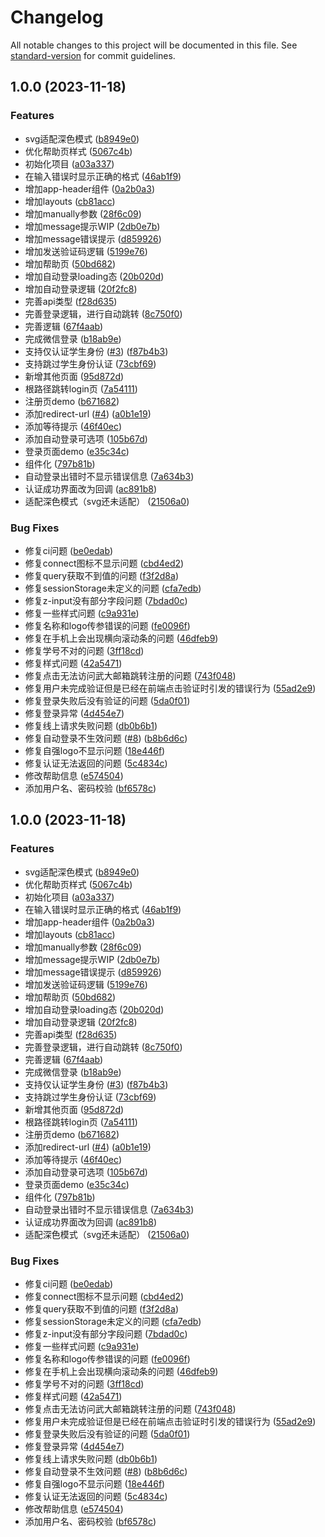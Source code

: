 # Changelog

All notable changes to this project will be documented in this file. See [standard-version](https://github.com/conventional-changelog/standard-version) for commit guidelines.

## 1.0.0 (2023-11-18)


### Features

* svg适配深色模式 ([b8949e0](https://github.com/ZiqiangStudio/zq_auth_frontend/commit/b8949e069906243831504d68cb7398fd3bc86c74))
* 优化帮助页样式 ([5067c4b](https://github.com/ZiqiangStudio/zq_auth_frontend/commit/5067c4b7eb1d9aaa5e99b35e127000500fffb2c8))
* 初始化项目 ([a03a337](https://github.com/ZiqiangStudio/zq_auth_frontend/commit/a03a337c544154ccc7b180d63bc944a21981a6f6))
* 在输入错误时显示正确的格式 ([46ab1f9](https://github.com/ZiqiangStudio/zq_auth_frontend/commit/46ab1f9cc8c72a67c3a9c7b3c3f13e0bca658aed))
* 增加app-header组件 ([0a2b0a3](https://github.com/ZiqiangStudio/zq_auth_frontend/commit/0a2b0a380479791b663d5092cb6686b8ddc943c7))
* 增加layouts ([cb81acc](https://github.com/ZiqiangStudio/zq_auth_frontend/commit/cb81acc665fcb3fb4ed8e0386f8b9587e3dfcb12))
* 增加manually参数 ([28f6c09](https://github.com/ZiqiangStudio/zq_auth_frontend/commit/28f6c09123c1a8419755c00c9f10b2ae92680593))
* 增加message提示WIP ([2db0e7b](https://github.com/ZiqiangStudio/zq_auth_frontend/commit/2db0e7bb18d282298d397ed7bca2c88ad82289b4))
* 增加message错误提示 ([d859926](https://github.com/ZiqiangStudio/zq_auth_frontend/commit/d859926e44f1809b23c3ec027867b07775dff8c9))
* 增加发送验证码逻辑 ([5199e76](https://github.com/ZiqiangStudio/zq_auth_frontend/commit/5199e76bdb7cf23b16097ca2df4a9e5ce48acb17))
* 增加帮助页 ([50bd682](https://github.com/ZiqiangStudio/zq_auth_frontend/commit/50bd682ec4aec1f66dabcdfe7ba56a8850de7f45))
* 增加自动登录loading态 ([20b020d](https://github.com/ZiqiangStudio/zq_auth_frontend/commit/20b020d3f3ea2b66352e7aca9387867c3c804c61))
* 增加自动登录逻辑 ([20f2fc8](https://github.com/ZiqiangStudio/zq_auth_frontend/commit/20f2fc88602a670798ec19209610c947522a8af8))
* 完善api类型 ([f28d635](https://github.com/ZiqiangStudio/zq_auth_frontend/commit/f28d635853e60e825cb2db97eca119d4c9aab23c))
* 完善登录逻辑，进行自动跳转 ([8c750f0](https://github.com/ZiqiangStudio/zq_auth_frontend/commit/8c750f082075c54670f285c7aa5a23a6a5a6d473))
* 完善逻辑 ([67f4aab](https://github.com/ZiqiangStudio/zq_auth_frontend/commit/67f4aab281cbdba11f507881268514940ba38290))
* 完成微信登录 ([b18ab9e](https://github.com/ZiqiangStudio/zq_auth_frontend/commit/b18ab9ed2e9adba9e9bb42cbf2802cf239603c71))
* 支持仅认证学生身份 ([#3](https://github.com/ZiqiangStudio/zq_auth_frontend/issues/3)) ([f87b4b3](https://github.com/ZiqiangStudio/zq_auth_frontend/commit/f87b4b35844085baf0b6abdc1511e242c95047cc))
* 支持跳过学生身份认证 ([73cbf69](https://github.com/ZiqiangStudio/zq_auth_frontend/commit/73cbf6907a94445151cba66667d4ad53e1779255))
* 新增其他页面 ([95d872d](https://github.com/ZiqiangStudio/zq_auth_frontend/commit/95d872df4cbdd148806f54d1f7bb460cd21dcec1))
* 根路径跳转login页 ([7a54111](https://github.com/ZiqiangStudio/zq_auth_frontend/commit/7a54111e6c787a05d242bc5a8d550a8f463f200d))
* 注册页demo ([b671682](https://github.com/ZiqiangStudio/zq_auth_frontend/commit/b671682d6ebc01e4af1a88bd3568bcf7ca64e757))
* 添加redirect-url ([#4](https://github.com/ZiqiangStudio/zq_auth_frontend/issues/4)) ([a0b1e19](https://github.com/ZiqiangStudio/zq_auth_frontend/commit/a0b1e1955e15b5a2291f957ac38630b48ed917f3))
* 添加等待提示 ([46f40ec](https://github.com/ZiqiangStudio/zq_auth_frontend/commit/46f40ec55e30354bdb095b0bf76e13f7aa06d8d8))
* 添加自动登录可选项 ([105b67d](https://github.com/ZiqiangStudio/zq_auth_frontend/commit/105b67d3eecb57ffec7e820a1948b75ef20c67ef))
* 登录页面demo ([e35c34c](https://github.com/ZiqiangStudio/zq_auth_frontend/commit/e35c34c722852cfc6cf97308c0af51f48ac4e504))
* 组件化 ([797b81b](https://github.com/ZiqiangStudio/zq_auth_frontend/commit/797b81b8f257bd4feb9415ac3e44d7576516bc94))
* 自动登录出错时不显示错误信息 ([7a634b3](https://github.com/ZiqiangStudio/zq_auth_frontend/commit/7a634b352d0821ed67d445fb4ac26350f68d32f3))
* 认证成功界面改为回调 ([ac891b8](https://github.com/ZiqiangStudio/zq_auth_frontend/commit/ac891b838ffedf4e9b7c7a17acdd1adbaaeb5694))
* 适配深色模式（svg还未适配） ([21506a0](https://github.com/ZiqiangStudio/zq_auth_frontend/commit/21506a0d9eb6f3fdaf5938581d4bfd773d195ad1))


### Bug Fixes

* 修复ci问题 ([be0edab](https://github.com/ZiqiangStudio/zq_auth_frontend/commit/be0edab64058a455fad2f1a602d0bf61200e445f))
* 修复connect图标不显示问题 ([cbd4ed2](https://github.com/ZiqiangStudio/zq_auth_frontend/commit/cbd4ed257f68d59286962f26e9f099f32656a7d6))
* 修复query获取不到值的问题 ([f3f2d8a](https://github.com/ZiqiangStudio/zq_auth_frontend/commit/f3f2d8a4557fd8722f47f4532cbd1f4c265f2a95))
* 修复sessionStorage未定义的问题 ([cfa7edb](https://github.com/ZiqiangStudio/zq_auth_frontend/commit/cfa7edb0bfefee4ab64e5aca64ee570a380dfc59))
* 修复z-input没有部分字段问题 ([7bdad0c](https://github.com/ZiqiangStudio/zq_auth_frontend/commit/7bdad0c0797cf8e645319a98293e1ee30a98adee))
* 修复一些样式问题 ([c9a931e](https://github.com/ZiqiangStudio/zq_auth_frontend/commit/c9a931e86b1ec660e5627cede4cf2f3174581477))
* 修复名称和logo传参错误的问题 ([fe0096f](https://github.com/ZiqiangStudio/zq_auth_frontend/commit/fe0096ff5e31cc4660fd7c4e692a93a759a780ca))
* 修复在手机上会出现横向滚动条的问题 ([46dfeb9](https://github.com/ZiqiangStudio/zq_auth_frontend/commit/46dfeb9c23ee0526fd534b062c801ef206755bd0))
* 修复学号不对的问题 ([3ff18cd](https://github.com/ZiqiangStudio/zq_auth_frontend/commit/3ff18cddbd3ea6903ffa54d20c2daf47e83d0357))
* 修复样式问题 ([42a5471](https://github.com/ZiqiangStudio/zq_auth_frontend/commit/42a5471f3ec72f46526f5fd35469be9fa8003570))
* 修复点击无法访问武大邮箱跳转注册的问题 ([743f048](https://github.com/ZiqiangStudio/zq_auth_frontend/commit/743f048a4bd0b2ee046f66d0faabf9f2c51c4ce2))
* 修复用户未完成验证但是已经在前端点击验证时引发的错误行为 ([55ad2e9](https://github.com/ZiqiangStudio/zq_auth_frontend/commit/55ad2e9490f7c55da4050499653dde052d6f1d9e))
* 修复登录失败后没有验证的问题 ([5da0f01](https://github.com/ZiqiangStudio/zq_auth_frontend/commit/5da0f01fef8f6cb29634a892684200f27196454c))
* 修复登录异常 ([4d454e7](https://github.com/ZiqiangStudio/zq_auth_frontend/commit/4d454e7e9eff75c382f1d09697dd6a7027a8890f))
* 修复线上请求失败问题 ([db0b6b1](https://github.com/ZiqiangStudio/zq_auth_frontend/commit/db0b6b1695ff822e0399c32fd758ea0330354fb5))
* 修复自动登录不生效问题 ([#8](https://github.com/ZiqiangStudio/zq_auth_frontend/issues/8)) ([b8b6d6c](https://github.com/ZiqiangStudio/zq_auth_frontend/commit/b8b6d6c9d4674ea7e285a82bb030a5ec885f55d0))
* 修复自强logo不显示问题 ([18e446f](https://github.com/ZiqiangStudio/zq_auth_frontend/commit/18e446fd3d948358a4928a0db85809595b9b0cb9))
* 修复认证无法返回的问题 ([5c4834c](https://github.com/ZiqiangStudio/zq_auth_frontend/commit/5c4834cce657f8212bf33abdcebf8beaf1992d8d))
* 修改帮助信息 ([e574504](https://github.com/ZiqiangStudio/zq_auth_frontend/commit/e57450484fe8d5fdd192e0f93c22696ba14088e4))
* 添加用户名、密码校验 ([bf6578c](https://github.com/ZiqiangStudio/zq_auth_frontend/commit/bf6578c336018fecdbd961b4bb7f3aac62c3da3a))

## 1.0.0 (2023-11-18)


### Features

* svg适配深色模式 ([b8949e0](https://github.com/ZiqiangStudio/zq_auth_frontend/commit/b8949e069906243831504d68cb7398fd3bc86c74))
* 优化帮助页样式 ([5067c4b](https://github.com/ZiqiangStudio/zq_auth_frontend/commit/5067c4b7eb1d9aaa5e99b35e127000500fffb2c8))
* 初始化项目 ([a03a337](https://github.com/ZiqiangStudio/zq_auth_frontend/commit/a03a337c544154ccc7b180d63bc944a21981a6f6))
* 在输入错误时显示正确的格式 ([46ab1f9](https://github.com/ZiqiangStudio/zq_auth_frontend/commit/46ab1f9cc8c72a67c3a9c7b3c3f13e0bca658aed))
* 增加app-header组件 ([0a2b0a3](https://github.com/ZiqiangStudio/zq_auth_frontend/commit/0a2b0a380479791b663d5092cb6686b8ddc943c7))
* 增加layouts ([cb81acc](https://github.com/ZiqiangStudio/zq_auth_frontend/commit/cb81acc665fcb3fb4ed8e0386f8b9587e3dfcb12))
* 增加manually参数 ([28f6c09](https://github.com/ZiqiangStudio/zq_auth_frontend/commit/28f6c09123c1a8419755c00c9f10b2ae92680593))
* 增加message提示WIP ([2db0e7b](https://github.com/ZiqiangStudio/zq_auth_frontend/commit/2db0e7bb18d282298d397ed7bca2c88ad82289b4))
* 增加message错误提示 ([d859926](https://github.com/ZiqiangStudio/zq_auth_frontend/commit/d859926e44f1809b23c3ec027867b07775dff8c9))
* 增加发送验证码逻辑 ([5199e76](https://github.com/ZiqiangStudio/zq_auth_frontend/commit/5199e76bdb7cf23b16097ca2df4a9e5ce48acb17))
* 增加帮助页 ([50bd682](https://github.com/ZiqiangStudio/zq_auth_frontend/commit/50bd682ec4aec1f66dabcdfe7ba56a8850de7f45))
* 增加自动登录loading态 ([20b020d](https://github.com/ZiqiangStudio/zq_auth_frontend/commit/20b020d3f3ea2b66352e7aca9387867c3c804c61))
* 增加自动登录逻辑 ([20f2fc8](https://github.com/ZiqiangStudio/zq_auth_frontend/commit/20f2fc88602a670798ec19209610c947522a8af8))
* 完善api类型 ([f28d635](https://github.com/ZiqiangStudio/zq_auth_frontend/commit/f28d635853e60e825cb2db97eca119d4c9aab23c))
* 完善登录逻辑，进行自动跳转 ([8c750f0](https://github.com/ZiqiangStudio/zq_auth_frontend/commit/8c750f082075c54670f285c7aa5a23a6a5a6d473))
* 完善逻辑 ([67f4aab](https://github.com/ZiqiangStudio/zq_auth_frontend/commit/67f4aab281cbdba11f507881268514940ba38290))
* 完成微信登录 ([b18ab9e](https://github.com/ZiqiangStudio/zq_auth_frontend/commit/b18ab9ed2e9adba9e9bb42cbf2802cf239603c71))
* 支持仅认证学生身份 ([#3](https://github.com/ZiqiangStudio/zq_auth_frontend/issues/3)) ([f87b4b3](https://github.com/ZiqiangStudio/zq_auth_frontend/commit/f87b4b35844085baf0b6abdc1511e242c95047cc))
* 支持跳过学生身份认证 ([73cbf69](https://github.com/ZiqiangStudio/zq_auth_frontend/commit/73cbf6907a94445151cba66667d4ad53e1779255))
* 新增其他页面 ([95d872d](https://github.com/ZiqiangStudio/zq_auth_frontend/commit/95d872df4cbdd148806f54d1f7bb460cd21dcec1))
* 根路径跳转login页 ([7a54111](https://github.com/ZiqiangStudio/zq_auth_frontend/commit/7a54111e6c787a05d242bc5a8d550a8f463f200d))
* 注册页demo ([b671682](https://github.com/ZiqiangStudio/zq_auth_frontend/commit/b671682d6ebc01e4af1a88bd3568bcf7ca64e757))
* 添加redirect-url ([#4](https://github.com/ZiqiangStudio/zq_auth_frontend/issues/4)) ([a0b1e19](https://github.com/ZiqiangStudio/zq_auth_frontend/commit/a0b1e1955e15b5a2291f957ac38630b48ed917f3))
* 添加等待提示 ([46f40ec](https://github.com/ZiqiangStudio/zq_auth_frontend/commit/46f40ec55e30354bdb095b0bf76e13f7aa06d8d8))
* 添加自动登录可选项 ([105b67d](https://github.com/ZiqiangStudio/zq_auth_frontend/commit/105b67d3eecb57ffec7e820a1948b75ef20c67ef))
* 登录页面demo ([e35c34c](https://github.com/ZiqiangStudio/zq_auth_frontend/commit/e35c34c722852cfc6cf97308c0af51f48ac4e504))
* 组件化 ([797b81b](https://github.com/ZiqiangStudio/zq_auth_frontend/commit/797b81b8f257bd4feb9415ac3e44d7576516bc94))
* 自动登录出错时不显示错误信息 ([7a634b3](https://github.com/ZiqiangStudio/zq_auth_frontend/commit/7a634b352d0821ed67d445fb4ac26350f68d32f3))
* 认证成功界面改为回调 ([ac891b8](https://github.com/ZiqiangStudio/zq_auth_frontend/commit/ac891b838ffedf4e9b7c7a17acdd1adbaaeb5694))
* 适配深色模式（svg还未适配） ([21506a0](https://github.com/ZiqiangStudio/zq_auth_frontend/commit/21506a0d9eb6f3fdaf5938581d4bfd773d195ad1))


### Bug Fixes

* 修复ci问题 ([be0edab](https://github.com/ZiqiangStudio/zq_auth_frontend/commit/be0edab64058a455fad2f1a602d0bf61200e445f))
* 修复connect图标不显示问题 ([cbd4ed2](https://github.com/ZiqiangStudio/zq_auth_frontend/commit/cbd4ed257f68d59286962f26e9f099f32656a7d6))
* 修复query获取不到值的问题 ([f3f2d8a](https://github.com/ZiqiangStudio/zq_auth_frontend/commit/f3f2d8a4557fd8722f47f4532cbd1f4c265f2a95))
* 修复sessionStorage未定义的问题 ([cfa7edb](https://github.com/ZiqiangStudio/zq_auth_frontend/commit/cfa7edb0bfefee4ab64e5aca64ee570a380dfc59))
* 修复z-input没有部分字段问题 ([7bdad0c](https://github.com/ZiqiangStudio/zq_auth_frontend/commit/7bdad0c0797cf8e645319a98293e1ee30a98adee))
* 修复一些样式问题 ([c9a931e](https://github.com/ZiqiangStudio/zq_auth_frontend/commit/c9a931e86b1ec660e5627cede4cf2f3174581477))
* 修复名称和logo传参错误的问题 ([fe0096f](https://github.com/ZiqiangStudio/zq_auth_frontend/commit/fe0096ff5e31cc4660fd7c4e692a93a759a780ca))
* 修复在手机上会出现横向滚动条的问题 ([46dfeb9](https://github.com/ZiqiangStudio/zq_auth_frontend/commit/46dfeb9c23ee0526fd534b062c801ef206755bd0))
* 修复学号不对的问题 ([3ff18cd](https://github.com/ZiqiangStudio/zq_auth_frontend/commit/3ff18cddbd3ea6903ffa54d20c2daf47e83d0357))
* 修复样式问题 ([42a5471](https://github.com/ZiqiangStudio/zq_auth_frontend/commit/42a5471f3ec72f46526f5fd35469be9fa8003570))
* 修复点击无法访问武大邮箱跳转注册的问题 ([743f048](https://github.com/ZiqiangStudio/zq_auth_frontend/commit/743f048a4bd0b2ee046f66d0faabf9f2c51c4ce2))
* 修复用户未完成验证但是已经在前端点击验证时引发的错误行为 ([55ad2e9](https://github.com/ZiqiangStudio/zq_auth_frontend/commit/55ad2e9490f7c55da4050499653dde052d6f1d9e))
* 修复登录失败后没有验证的问题 ([5da0f01](https://github.com/ZiqiangStudio/zq_auth_frontend/commit/5da0f01fef8f6cb29634a892684200f27196454c))
* 修复登录异常 ([4d454e7](https://github.com/ZiqiangStudio/zq_auth_frontend/commit/4d454e7e9eff75c382f1d09697dd6a7027a8890f))
* 修复线上请求失败问题 ([db0b6b1](https://github.com/ZiqiangStudio/zq_auth_frontend/commit/db0b6b1695ff822e0399c32fd758ea0330354fb5))
* 修复自动登录不生效问题 ([#8](https://github.com/ZiqiangStudio/zq_auth_frontend/issues/8)) ([b8b6d6c](https://github.com/ZiqiangStudio/zq_auth_frontend/commit/b8b6d6c9d4674ea7e285a82bb030a5ec885f55d0))
* 修复自强logo不显示问题 ([18e446f](https://github.com/ZiqiangStudio/zq_auth_frontend/commit/18e446fd3d948358a4928a0db85809595b9b0cb9))
* 修复认证无法返回的问题 ([5c4834c](https://github.com/ZiqiangStudio/zq_auth_frontend/commit/5c4834cce657f8212bf33abdcebf8beaf1992d8d))
* 修改帮助信息 ([e574504](https://github.com/ZiqiangStudio/zq_auth_frontend/commit/e57450484fe8d5fdd192e0f93c22696ba14088e4))
* 添加用户名、密码校验 ([bf6578c](https://github.com/ZiqiangStudio/zq_auth_frontend/commit/bf6578c336018fecdbd961b4bb7f3aac62c3da3a))
